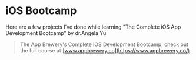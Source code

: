 # iOS Bootcamp
Here are a few projects I've done while learning "The Complete iOS App Development Bootcamp" by dr.Angela Yu

>The App Brewery's Complete iOS Development Bootcamp, check out the full course at [www.appbrewery.co](https://www.appbrewery.co/)
